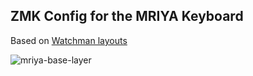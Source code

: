 ## ZMK Config for the MRIYA Keyboard

Based on [Watchman layouts](https://github.com/aroum/Watchman-layouts)


![mriya-base-layer](https://github.com/themaxbang/mriya-zmk-config/blob/master/images/mriya-keymap.png)
